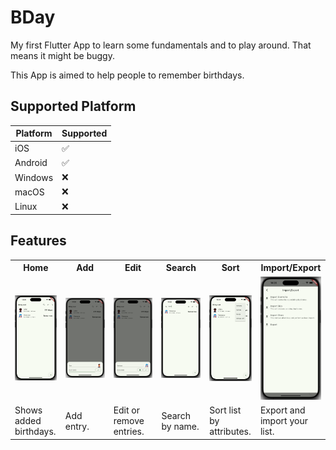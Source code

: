 # BDay
My first Flutter App to learn some fundamentals and to play around.
That means it might be buggy.

This App is aimed to help people to remember birthdays.

## Supported Platform
| Platform | Supported |
|----------|-----------|
| iOS      | ✅        |
| Android  | ✅        |
| Windows  | ❌        |
| macOS    | ❌        |
| Linux    | ❌        |

## Features

<table style="width: 100%; table-layout: fixed;">
  <tr>
    <th style="width: 15%;">Home</th>
    <th style="width: 15%;">Add</th>
    <th style="width: 15%;">Edit</th>
    <th style="width: 15%;">Search</th>
    <th style="width: 15%;">Sort</th>
    <th style="width: 15%;">Import/Export</th>
  </tr>
  <tr>
    <td style="width: 15%;"><img src="media/home.png" width="100%"></td>
    <td style="width: 15%;"><img src="media/add.png" width="100%"></td>
    <td style="width: 15%;"><img src="media/edit_remove.png" width="100%"></td>
    <td style="width: 15%;"><img src="media/search.png" width="100%"></td>
    <td style="width: 15%;"><img src="media/sort.png" width="100%"></td>
    <td style="width: 15%;"><img src="media/import_export.png" width="100%"></td>
  </tr>
  <tr>
    <td style="width: 15%;">Shows added birthdays.</td>
    <td style="width: 15%;">Add entry.</td>
    <td style="width: 15%;">Edit or remove entries.</td>
    <td style="width: 15%;">Search by name.</td>
    <td style="width: 15%;">Sort list by attributes.</td>
    <td style="width: 15%;">Export and import your list.</td>
  </tr>
</table>
